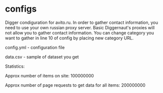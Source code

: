 # configs
Digger condiguration for avito.ru. In order to gather contact information, you need to use your own russian proxy server. Basic Diggernaut's proxies will not allow you to gather contact information. You can change category you want to gather in line 10 of config by placing new category URL.

config.yml - configuration file

data.csv - sample of dataset you get

Statistics:

Approx number of items on site: 100000000

Approx number of page requests to get data for all items: 200000000
